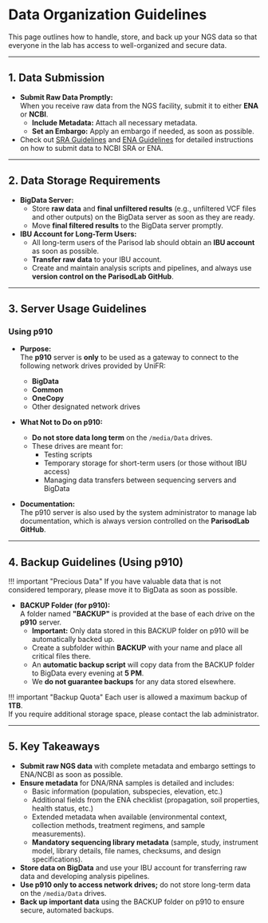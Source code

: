 # Data Organization Guidelines

This page outlines how to handle, store, and back up your NGS data so that everyone in the lab has access to well-organized and secure data.

---

## 1. Data Submission

* **Submit Raw Data Promptly:**  
  When you receive raw data from the NGS facility, submit it to either **ENA** or **NCBI**.
  * **Include Metadata:** Attach all necessary metadata.
  * **Set an Embargo:** Apply an embargo if needed, as soon as possible.
* Check out [SRA Guidelines](sra.md) and [ENA Guidelines](ena.md) for detailed instructions on how to submit data to NCBI SRA or ENA.

---

## 2. Data Storage Requirements

* **BigData Server:**  
  * Store **raw data** and **final unfiltered results** (e.g., unfiltered VCF files and other outputs) on the BigData server as soon as they are ready.
  * Move **final filtered results** to the BigData server promptly.
* **IBU Account for Long-Term Users:**  
  * All long-term users of the Parisod lab should obtain an **IBU account** as soon as possible.
  * **Transfer raw data** to your IBU account.
  * Create and maintain analysis scripts and pipelines, and always use **version control on the ParisodLab GitHub**.

---

## 3. Server Usage Guidelines

### Using p910

* **Purpose:**  
  The **p910** server is **only** to be used as a gateway to connect to the following network drives provided by UniFR:
  * **BigData**
  * **Common**
  * **OneCopy**
  * Other designated network drives

* **What Not to Do on p910:**  
  * **Do not store data long term** on the `/media/Data` drives.
  * These drives are meant for:
    * Testing scripts
    * Temporary storage for short-term users (or those without IBU access)
    * Managing data transfers between sequencing servers and BigData

* **Documentation:**  
  The p910 server is also used by the system administrator to manage lab documentation, which is always version controlled on the **ParisodLab GitHub**.

---

## 4. Backup Guidelines (Using p910)

!!! important "Precious Data"
    If you have valuable data that is not considered temporary, please move it to BigData as soon as possible.

* **BACKUP Folder (for p910):**  
  A folder named **"BACKUP"** is provided at the base of each drive on the **p910** server.
  * **Important:** Only data stored in this BACKUP folder on p910 will be automatically backed up.
  * Create a subfolder within **BACKUP** with your name and place all critical files there.
  * An **automatic backup script** will copy data from the BACKUP folder to BigData every evening at **5 PM**.
  * We **do not guarantee backups** for any data stored elsewhere.

!!! important "Backup Quota"
    Each user is allowed a maximum backup of **1TB**.  
    If you require additional storage space, please contact the lab administrator.

---

## 5. Key Takeaways

* **Submit raw NGS data** with complete metadata and embargo settings to ENA/NCBI as soon as possible.
* **Ensure metadata** for DNA/RNA samples is detailed and includes:
  * Basic information (population, subspecies, elevation, etc.)
  * Additional fields from the ENA checklist (propagation, soil properties, health status, etc.)
  * Extended metadata when available (environmental context, collection methods, treatment regimens, and sample measurements).
  * **Mandatory sequencing library metadata** (sample, study, instrument model, library details, file names, checksums, and design specifications).
* **Store data on BigData** and use your IBU account for transferring raw data and developing analysis pipelines.
* **Use p910 only to access network drives;** do not store long-term data on the `/media/Data` drives.
* **Back up important data** using the BACKUP folder on p910 to ensure secure, automated backups.

